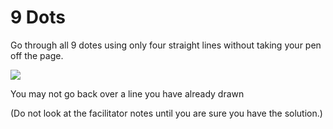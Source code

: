 # 9 Dots

Go through all 9 dotes using only four straight lines without taking your pen off the page.

![](https://github.com/supportingami/sami-maths-club/blob/master/maths-club-pack/images/9-dots.png?raw=true)

You may not go back over a line you have already drawn

(Do not look at the facilitator notes until you are sure you have the solution.)
